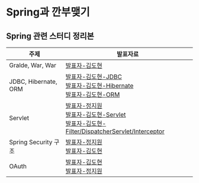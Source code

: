 # Spring과 깐부맺기

## Spring 관련 스터디 정리본

| 주제                   | 발표자료                                                                                                                                                                                                                                                                                  |
|----------------------|---------------------------------------------------------------------------------------------------------------------------------------------------------------------------------------------------------------------------------------------------------------------------------------|
| Gralde, War, War     | [발표자-김도현](https://K-Diger.github.io/blog/JARvsWAR)                                                                                                                                                                                                                                    |
| JDBC, Hibernate, ORM | [발표자-김도현-JDBC](https://K-Diger.github.io/blog/JDBC) <br> [발표자-김도현-Hibernate](https://K-Diger.github.io/blog/Hibernate) <br> [발표자-김도현-ORM](https://K-Diger.github.io/blog/ORM)                                                                                                         |
| Servlet              | [발표자-정지원](https://github.com/JIWEON-JEONG/TIL/tree/master/src/main/java/TIL/java/servlet) <br> [발표자-김도현-Servlet](https://K-Diger.github.io/blog/WhatIsServlet) <br> [발표자-김도현-Filter/DispatcherServlet/Interceptor](https://K-Diger.github.io/blog/Filter-DispatchServlet-Interceptor) |
| Spring Security 구조   | [발표자-정지원](https://github.com/JIWEON-JEONG/TIL/blob/master/src/main/java/TIL/spring/security/architecture/architecture.md) <br> [발표자-김도현](https://k-diger.github.io/blog/2022/08/27/SpringSecurity%EA%B5%AC%EC%A1%B0/)                                                                 |
| OAuth                | [발표자-김도현](https://k-diger.github.io/blog/2022/08/31/OAuth%EC%99%80%EA%B9%90%EB%B6%80%EB%A7%BA%EA%B8%B0/) <br> [발표자-정지원](https://jiweon-jeong.github.io/network/1)                                                                                                                                                             |
